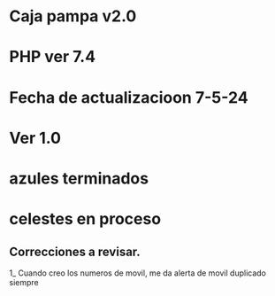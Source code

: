 # Caja pampa v2.0

# PHP ver 7.4
# Fecha de actualizacioon 7-5-24

# Ver 1.0

# azules terminados
# celestes en proceso

## Correcciones a revisar.

1_ Cuando creo los numeros de movil, me da alerta de movil duplicado siempre
